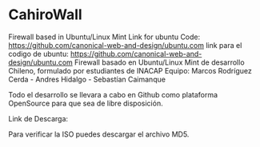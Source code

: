 # CahiroWall
Firewall based in Ubuntu/Linux Mint 
Link for ubuntu Code: https://github.com/canonical-web-and-design/ubuntu.com
link para el codigo de ubuntu: https://github.com/canonical-web-and-design/ubuntu.com
Firewall basado en Ubuntu/Linux Mint de desarrollo Chileno, formulado por estudiantes de INACAP
Equipo: Marcos Rodríguez Cerda - Andres Hidalgo - Sebastían Caimanque

Todo el desarrollo se llevara a cabo en Github como plataforma OpenSource para que sea de libre disposición.

Link de Descarga:





Para verificar la ISO puedes descargar el archivo MD5.
